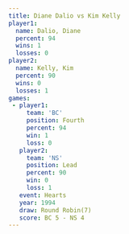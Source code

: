 ```yaml
---
title: Diane Dalio vs Kim Kelly
player1:            
  name: Dalio, Diane
  percent: 94       
  wins: 1           
  losses: 0         
player2:            
  name: Kelly, Kim  
  percent: 90       
  wins: 0           
  losses: 1         
games:
 - player1:          
     team: 'BC'      
     position: Fourth
     percent: 94     
     win: 1          
     loss: 0         
   player2:        
     team: 'NS'    
     position: Lead
     percent: 90   
     win: 0        
     loss: 1       
   event: Hearts       
   year: 1994          
   draw: Round Robin(7)
   score: BC 5 - NS 4  
---
```

